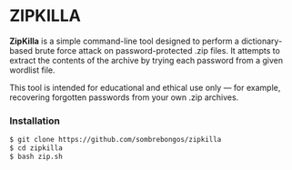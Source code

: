 # ZIPKILLA

**ZipKilla** is a simple command-line tool designed to perform a dictionary-based brute force attack on password-protected .zip files.
It attempts to extract the contents of the archive by trying each password from a given wordlist file.

This tool is intended for educational and ethical use only — for example, recovering forgotten passwords from your own .zip archives.

### Installation
```bash
$ git clone https://github.com/sombrebongos/zipkilla
$ cd zipkilla
$ bash zip.sh
